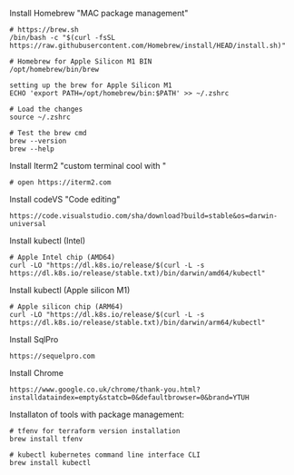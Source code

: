 Install Homebrew "MAC package management" 
```
# https://brew.sh
/bin/bash -c "$(curl -fsSL https://raw.githubusercontent.com/Homebrew/install/HEAD/install.sh)"

# Homebrew for Apple Silicon M1 BIN
/opt/homebrew/bin/brew

setting up the brew for Apple Silicon M1
ECHO 'export PATH=/opt/homebrew/bin:$PATH' >> ~/.zshrc

# Load the changes
source ~/.zshrc

# Test the brew cmd
brew --version
brew --help
```

Install Iterm2 "custom terminal cool with "
```
# open https://iterm2.com 
```

Install codeVS "Code editing"
```
https://code.visualstudio.com/sha/download?build=stable&os=darwin-universal
```

Install kubectl (Intel)
```
# Apple Intel chip (AMD64)
curl -LO "https://dl.k8s.io/release/$(curl -L -s https://dl.k8s.io/release/stable.txt)/bin/darwin/amd64/kubectl"
```

Install kubectl (Apple silicon M1)
```
# Apple silicon chip (ARM64)
curl -LO "https://dl.k8s.io/release/$(curl -L -s https://dl.k8s.io/release/stable.txt)/bin/darwin/arm64/kubectl"
```

Install SqlPro
```
https://sequelpro.com
```

Install Chrome
```
https://www.google.co.uk/chrome/thank-you.html?installdataindex=empty&statcb=0&defaultbrowser=0&brand=YTUH
```


Installaton of tools with package management:
```
# tfenv for terraform version installation
brew install tfenv

# kubectl kubernetes command line interface CLI
brew install kubectl
```



